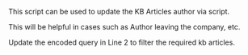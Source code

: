 This script can be used to update the KB Articles author via script.

This will be helpful in cases such as Author leaving the company, etc.

Update the encoded query in Line 2 to filter the required kb articles.
